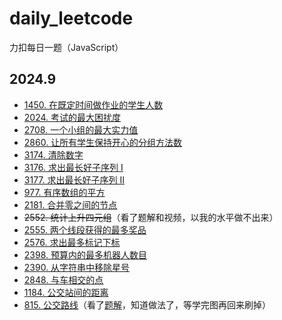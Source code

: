 # daily_leetcode
力扣每日一题（JavaScript）

## 2024.9

- [1450. 在既定时间做作业的学生人数](https://github.com/Nickyzj628/daily_leetcode/blob/main/2024.9/1450.js)
- [2024. 考试的最大困扰度](https://github.com/Nickyzj628/daily_leetcode/blob/main/2024.9/2024.js)
- [2708. 一个小组的最大实力值](https://github.com/Nickyzj628/daily_leetcode/blob/main/2024.9/2708.js)
- [2860. 让所有学生保持开心的分组方法数](https://github.com/Nickyzj628/daily_leetcode/blob/main/2024.9/2860.js)
- [3174. 清除数字](https://github.com/Nickyzj628/daily_leetcode/blob/main/2024.9/3174.js)
- [3176. 求出最长好子序列 I](https://github.com/Nickyzj628/daily_leetcode/blob/main/2024.9/3176.js)
- [3177. 求出最长好子序列 II](https://github.com/Nickyzj628/daily_leetcode/blob/main/2024.9/3177.js)
- [977. 有序数组的平方](https://github.com/Nickyzj628/daily_leetcode/blob/main/2024.9/977.js)
- [2181. 合并零之间的节点](https://github.com/Nickyzj628/daily_leetcode/blob/main/2024.9/2181.js)
- ~~2552. 统计上升四元组~~（看了题解和视频，以我的水平做不出来）
- [2555. 两个线段获得的最多奖品](https://github.com/Nickyzj628/daily_leetcode/blob/main/2024.9/2555.js)
- [2576. 求出最多标记下标](https://github.com/Nickyzj628/daily_leetcode/blob/main/2024.9/2555.js)
- [2398. 预算内的最多机器人数目](https://github.com/Nickyzj628/daily_leetcode/blob/main/2024.9/2398.js)
- [2390. 从字符串中移除星号](https://github.com/Nickyzj628/daily_leetcode/blob/main/2024.9/2390.js)
- [2848. 与车相交的点](https://github.com/Nickyzj628/daily_leetcode/blob/main/2024.9/2848.js)
- [1184. 公交站间的距离](https://github.com/Nickyzj628/daily_leetcode/blob/main/2024.9/1184.js)
- [815. 公交路线](https://github.com/Nickyzj628/daily_leetcode/blob/main/2024.9/815.js)（看了[题解](https://leetcode.cn/problems/bus-routes/solutions/1617692/815-gong-jiao-lu-xian-by-jx-zhuang-xgbv)，知道做法了，等学完图再回来刷掉）